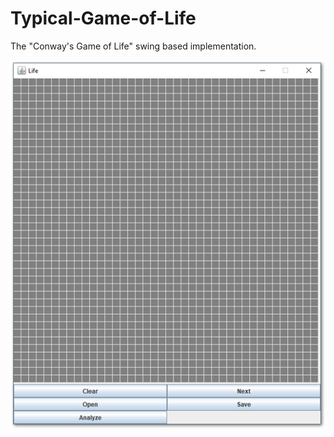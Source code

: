 # Typical-Game-of-Life
The "Conway's Game of Life" swing based implementation.

<p align="center">
  <img src="https://raw.githubusercontent.com/stonefix/Typical-Game-of-Life/main/src/main/resources/game_life.png">
</p>
